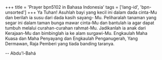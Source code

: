 +++
title = 'Prayer bpn5102 in Bahasa Indonesia'
tags = ['lang-id', 'bpn-unsorted']
+++
Ya Tuhan! Asuhlah bayi yang kecil ini dalam dada cinta-Mu dan berilah ia susu dari dada kasih sayang- Mu. Peliharalah tanaman yang segar ini dalam taman bunga mawar cinta-Mu dan bantulah ia agar dapat tumbuh melalui curahan-curahan rahmat-Mu. Jadikanlah ia anak dari Kerajaan-Mu dan bimbinglah ia ke alam surgawi-Mu. Engkaulah Maha Kuasa dan Maha Penyayang dan Engkaulah Penganugerah, Yang Dermawan, Raja Pemberi yang tiada banding taranya.

-- Abdu'l-Bahá
